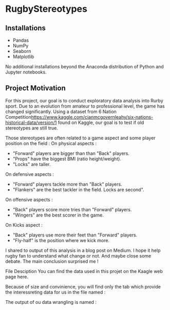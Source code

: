 # RugbyStereotypes

## Installations
- Pandas
- NumPy
- Seaborn
- Matplotlib

No additional installations beyond the Anaconda distribution of Python and Jupyter notebooks.

## Project Motivation
For this project, our goal is to conduct exploratory data analysis into Rurby sport. Due to an evolution from amateur to professional level, the game has changed significantly.
Using a dataset from 6 Nation Competition<https://www.kaggle.com/cianmcgovernleahy/six-nations-historical-data/version/1> found on Kaggle, our goal is to test if old stereotypes are still true.

Those stereotypes are often related to a game aspect and some player position on the field  :
On physical aspects :
- "Forward" players are bigger than than "Back" players.
- "Props" have the biggest BMI (ratio height/weight).
- "Locks" are taller.

On defensive aspects :
- "Forward" players tackle more than "Back" players. 
- "Flankers" are the best tackler in the field. Locks are second".

On offensive aspects :
- "Back" players score more tries than "Forward" players.
- "Wingers" are the best scorer in the game.

On Kicks aspect :
- "Back" players use more their feet than "Forward" players.
- "Fly-half" is the position where we kick more.

I shared to output of this analysis in a blog post on Medium. I hope it help rugby fan to understand what change or not. And maybe close some debate.
The main conclusion surprised me !

File Desciption 
You can find the data used in this projet on the Kaagle web page here.

Because of size and convinience, you will find only the tab which provide the interessreting data for us in the file named :

The output of ou data wrangling is named :


